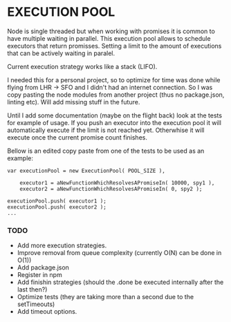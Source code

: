 EXECUTION POOL
========================

Node is single threaded but when working with promises it is common to have multiple waiting in parallel. This execution pool allows to schedule executors that return promisses. Setting a limit to the amount of executions that can be actively waiting in paralel. 

Current execution strategy works like a stack (LIFO).

I needed this for a personal project, so to optimize for time was done while flying from LHR -> SFO and I didn't had an internet connection. So I was copy pasting the node modules from another project (thus no package.json, linting etc). Will add missing stuff in the future.

Until I add some documentation (maybe on the flight back) look at the tests for example of usage. If you push an executor into the execution pool it will automatically execute if the limit is not reached yet. Otherwhise it will execute once the current promise count finishes.

Bellow is an edited copy paste from one of the tests to be used as an example:

```
var executionPool = new ExecutionPool( POOL_SIZE ),

    executor1 = aNewFunctionWhichResolvesAPromiseIn( 10000, spy1 ),
    executor2 = aNewFunctionWhichResolvesAPromiseIn( 0, spy2 );
            
executionPool.push( executor1 );
executionPool.push( executor2 );
...

```

### TODO

- Add more execution strategies.
- Improve removal from queue complexity (currently O(N) can be done in O(1))
- Add package.json
- Register in npm
- Add finishin strategies (should the .done be executed internally after the last then?)
- Optimize tests (they are taking more than a second due to the setTimeouts)
- Add timeout options.
